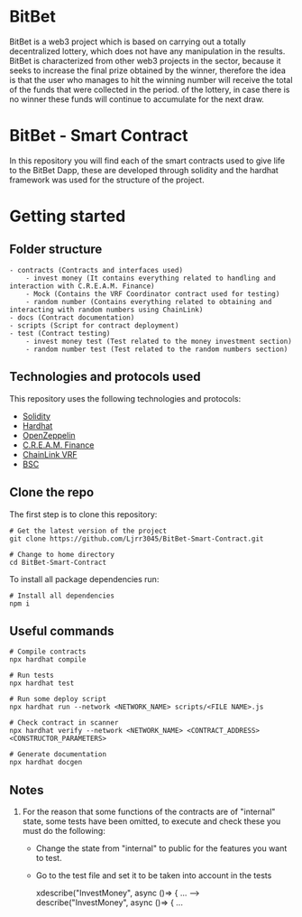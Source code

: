 # BitBet

BitBet is a web3 project which is based on carrying out a totally decentralized lottery, which does not have any manipulation in the results. BitBet is characterized from other web3 projects in the sector, because it seeks to increase the final prize obtained by the winner, therefore the idea is that the user who manages to hit the winning number will receive the total of the funds that were collected in the period. of the lottery, in case there is no winner these funds will continue to accumulate for the next draw.

# BitBet - Smart Contract

In this repository you will find each of the smart contracts used to give life to the BitBet Dapp, these are developed through solidity and the hardhat framework was used for the structure of the project.

# Getting started

## Folder structure

    - contracts (Contracts and interfaces used)
        - invest money (It contains everything related to handling and interaction with C.R.E.A.M. Finance)
        - Mock (Contains the VRF Coordinator contract used for testing)
        - random number (Contains everything related to obtaining and interacting with random numbers using ChainLink)
    - docs (Contract documentation)
    - scripts (Script for contract deployment)
    - test (Contract testing)
        - invest money test (Test related to the money investment section)
        - random number test (Test related to the random numbers section)

## Technologies and protocols used

This repository uses the following technologies and protocols:
* [Solidity](https://docs.soliditylang.org/en/v0.8.17/)
* [Hardhat](https://hardhat.org/docs)
* [OpenZeppelin](https://docs.openzeppelin.com/)
* [C.R.E.A.M. Finance](https://docs.cream.finance/)
* [ChainLink VRF](https://docs.chain.link/docs/intermediates-tutorial/)
* [BSC](https://bscscan.com/)

## Clone the repo

The first step is to clone this repository:
```
# Get the latest version of the project
git clone https://github.com/Ljrr3045/BitBet-Smart-Contract.git

# Change to home directory
cd BitBet-Smart-Contract
```

To install all package dependencies run:
```
# Install all dependencies
npm i
```

## Useful commands

```
# Compile contracts
npx hardhat compile

# Run tests
npx hardhat test

# Run some deploy script
npx hardhat run --network <NETWORK_NAME> scripts/<FILE NAME>.js

# Check contract in scanner
npx hardhat verify --network <NETWORK_NAME> <CONTRACT_ADDRESS> <CONSTRUCTOR_PARAMETERS>

# Generate documentation
npx hardhat docgen
```

## Notes

1. For the reason that some functions of the contracts are of "internal" state, some tests have been omitted, to execute and check these you must do the following:

    - Change the state from "internal" to public for the features you want to test.
    - Go to the test file and set it to be taken into account in the tests

        xdescribe("InvestMoney", async ()=> { ... --> describe("InvestMoney", async ()=> { ...

